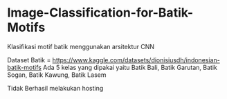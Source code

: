 # Image-Classification-for-Batik-Motifs
Klasifikasi motif batik menggunakan arsitektur CNN

Dataset Batik = https://www.kaggle.com/datasets/dionisiusdh/indonesian-batik-motifs
Ada 5 kelas yang dipakai yaitu 
Batik Bali, Batik Garutan, Batik Sogan, Batik Kawung, Batik Lasem

Tidak Berhasil melakukan hosting
